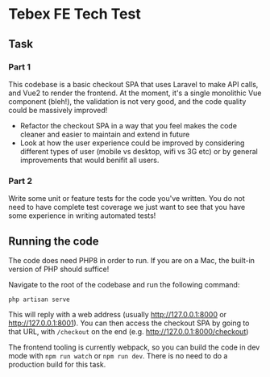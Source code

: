 # Tebex FE Tech Test

## Task

### Part 1
This codebase is a basic checkout SPA that uses Laravel to make API calls, and Vue2 to render the frontend. At the moment, it's a single monolithic Vue component (bleh!), the validation is not very good, and the code quality could be massively improved!

- Refactor the checkout SPA in a way that you feel makes the code cleaner and easier to maintain and extend in future
- Look at how the user experience could be improved by considering different types of user (mobile vs desktop, wifi vs 3G etc) or by general improvements that would benifit all users.

### Part 2
Write some unit or feature tests for the code you've written. You do not need to have complete test coverage we just want to see that you have some experience in writing automated tests!


## Running the code
The code does need PHP8 in order to run. If you are on a Mac, the built-in version of PHP should suffice!

Navigate to the root of the codebase and run the following command:

```
php artisan serve
```

This will reply with a web address (usually http://127.0.0.1:8000 or http://127.0.0.1:8001). You can then access the checkout SPA by going to that URL, with `/checkout` on the end (e.g. http://127.0.0.1:8000/checkout)

The frontend tooling is currently webpack, so you can build the code in dev mode with `npm run watch` or `npm run dev`. There is no need to do a production build for this task.


